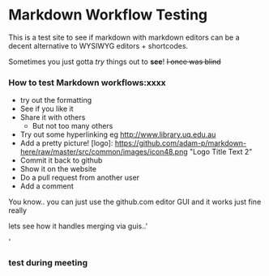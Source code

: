 Markdown Workflow Testing
================

This is a test site to see if markdown with markdown editors can be a decent alternative to WYSIWYG editors + shortcodes.

Sometimes you just gotta *try* things out to __see__! ~~I once was blind~~

### How to test Markdown workflows:xxxx
* try out the formatting
 * See if you like it
 * Share it with others
   * But not too many others 
 * Try out some hyperlinking eg http://www.library.uq.edu.au
 * Add a pretty picture! 
 [logo]: https://github.com/adam-p/markdown-here/raw/master/src/common/images/icon48.png "Logo Title Text 2"
 * Commit it back to github
  * Show it on the website
  * Do a pull request from another user
  * Add a comment


You know.. you can just use the github.com editor GUI and it works just fine really

lets see how it handles merging via guis..'

'

### test during meeting
